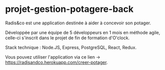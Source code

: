 # projet-gestion-potagere-back

Radis&co est une application destinée à aider à concevoir son potager.

Développée par une équipe de 5 développeurs en 1 mois en méthode agile, celle-ci s'inscrit dans le projet de fin de formation d'O'clock.

Stack technique : Node.JS, Express, PostgreSQL, React, Redux.

Vous pouvez utiliser l'application via ce lien -> https://radisandco.herokuapp.com/creer-potager.